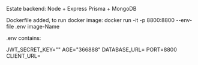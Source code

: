 Estate backend:
Node + Express
Prisma + MongoDB

Dockerfile added,
to run docker image: docker run -it -p 8800:8800 --env-file .env image-Name

.env contains:

JWT_SECRET_KEY=""
AGE="366888"
DATABASE_URL=
PORT=8800
CLIENT_URL=
